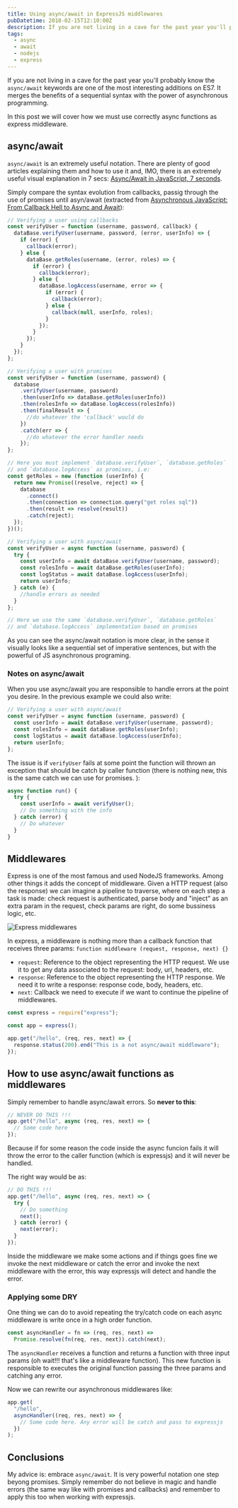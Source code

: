 ```yaml
---
title: Using async/await in ExpressJS middlewares
pubDatetime: 2018-02-15T12:10:00Z
description: If you are not living in a cave for the past year you'll probably know the `async/await` keywords are one of the most interesting additions on ES7. It merges the benefits of a sequential syntax with the power of asynchronous programming. In this post we will cover how we must use correctly async functions as express middleware.
tags:
  - async
  - await
  - nodejs
  - express
---
```


If you are not living in a cave for the past year you'll probably know the `async/await` keywords are one of the most interesting additions on ES7. It merges the benefits of a sequential syntax with the power of asynchronous programming.

In this post we will cover how we must use correctly async functions as express middleware.

## async/await

`async/await` is an extremely useful notation. There are plenty of good articles explaining them and how to use it and, IMO, there is an extremely useful visual explanation in 7 secs: [Async/Await in JavaScript, 7 seconds](https://async-await.xyz/).

Simply compare the syntax evolution from callbacks, passig through the use of promises until asyn/await (extracted from [Asynchronous JavaScript: From Callback Hell to Async and Await](https://www.toptal.com/javascript/asynchronous-javascript-async-await-tutorial)):

```javascript
// Verifying a user using callbacks
const verifyUser = function (username, password, callback) {
  dataBase.verifyUser(username, password, (error, userInfo) => {
    if (error) {
      callback(error);
    } else {
      dataBase.getRoles(username, (error, roles) => {
        if (error) {
          callback(error);
        } else {
          dataBase.logAccess(username, error => {
            if (error) {
              callback(error);
            } else {
              callback(null, userInfo, roles);
            }
          });
        }
      });
    }
  });
};
```

```javascript
// Verifying a user with promises
const verifyUser = function (username, password) {
  database
    .verifyUser(username, password)
    .then(userInfo => dataBase.getRoles(userInfo))
    .then(rolesInfo => dataBase.logAccess(rolesInfo))
    .then(finalResult => {
      //do whatever the 'callback' would do
    })
    .catch(err => {
      //do whatever the error handler needs
    });
};

// Here you must implement `database.verifyUser`, `database.getRoles`
// and `database.logAccess` as promises, i.e:
const getRoles = new (function (userInfo) {
  return new Promise((resolve, reject) => {
    database
      .connect()
      .then(connection => connection.query("get roles sql"))
      .then(result => resolve(result))
      .catch(reject);
  });
})();
```

```javascript
// Verifying a user with async/await
const verifyUser = async function (username, password) {
  try {
    const userInfo = await dataBase.verifyUser(username, password);
    const rolesInfo = await dataBase.getRoles(userInfo);
    const logStatus = await dataBase.logAccess(userInfo);
    return userInfo;
  } catch (e) {
    //handle errors as needed
  }
};

// Here we use the same `database.verifyUser`, `database.getRoles`
// and `database.logAccess` implementation based on promises
```

As you can see the async/await notation is more clear, in the sense it visually looks like a sequential set of imperative sentences, but with the powerful of JS asynchronous programing.

### Notes on async/await

When you use async/await you are responsible to handle errors at the point you desire. In the previous example we could also write:

```javascript
// Verifying a user with async/await
const verifyUser = async function (username, password) {
  const userInfo = await dataBase.verifyUser(username, password);
  const rolesInfo = await dataBase.getRoles(userInfo);
  const logStatus = await dataBase.logAccess(userInfo);
  return userInfo;
};
```

The issue is if `verifyUser` fails at some point the function will thrown an exception that should be catch by caller function (there is nothing new, this is the same catch we can use for promises.
):

```javascript
async function run() {
  try {
    const userInfo = await verifyUser();
    // Do something with the info
  } catch (error) {
    // Do whatever
  }
}
```

## Middlewares

Express is one of the most famous and used NodeJS frameworks. Among other things it adds the concept of middleware. Given a HTTP request (also the response) we can imagine a pipeline to traverse, where on each step a task is made: check request is authenticated, parse body and "inject" as an extra param in the request, check params are right, do some bussiness logic, etc.

![Express middlewares](@content/blog/images/express-middlewares.png)

In express, a middleware is nothing more than a callback function that receives three params: `function middleware (request, response, next) {}`

- `request`: Reference to the object representing the HTTP request. We use it to get any data associated to the request: body, url, headers, etc.
- `response`: Reference to the object representing the HTTP response. We need it to write a response: response code, body, headers, etc.
- `next`: Callback we need to execute if we want to continue the pipeline of middlewares.

```javascript
const express = require("express");

const app = express();

app.get("/hello", (req, res, next) => {
  response.status(200).end("This is a not async/await middleware");
});
```

## How to use async/await functions as middlewares

Simply remember to handle async/await errors. So **never to this**:

```javascript
// NEVER DO THIS !!!
app.get("/hello", async (req, res, next) => {
  // Some code here
});
```

Because if for some reason the code inside the async funcion fails it will throw the error to the caller function (which is expressjs) and it will never be handled.

The right way would be as:

```javascript
// DO THIS !!!
app.get("/hello", async (req, res, next) => {
  try {
    // Do something
    next();
  } catch (error) {
    next(error);
  }
});
```

Inside the middleware we make some actions and if things goes fine we invoke the next middleware or catch the error and invoke the next middleware with the error, this way expressjs will detect and handle the error.

### Applying some DRY

One thing we can do to avoid repeating the try/catch code on each async middleware is write once in a high order function.

```javascript
const asyncHandler = fn => (req, res, next) =>
  Promise.resolve(fn(req, res, next)).catch(next);
```

The `asyncHandler` receives a function and returns a function with three input params (oh wait!!! that's like a middleware function). This new function is responsible to executes the original function passing the three params and catching any error.

Now we can rewrite our asynchronous middlewares like:

```javascript
app.get(
  "/hello",
  asyncHandler((req, res, next) => {
    // Some code here. Any error will be catch and pass to expressjs
  })
);
```

## Conclusions

My advice is: embrace `async/await`. It is very powerful notation one step beyong promises. Simply remember do not believe in magic and handle errors (the same way like with promises and callbacks) and remember to apply this too when working with expressjs.
